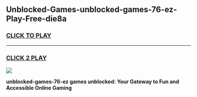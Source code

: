 
## Unblocked-Games-unblocked-games-76-ez-Play-Free-die8a
<h3>
<a href="https://premium76.site?title=unblocked-games-76-ez&ref=23A">CLICK TO PLAY</a></h3>
<hr>

<h3>
<a href="https://premium76.site?title=unblocked-games-76-ez&ref=23A">CLICK 2 PLAY</a>
  
</h3>

<a href="https://premium76.site?title=unblocked-games-76-ez&ref=23A"><img src="https://clearcache.store/games.png"></a>


**unblocked-games-76-ez games unblocked: Your Gateway to Fun and Accessible Online Gaming**
